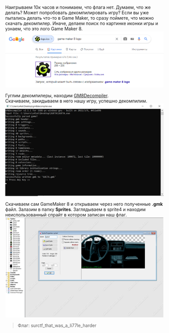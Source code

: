 Наигрываем 10к часов и понимаем, что флага нет. Думаем, что же делать? Может попробовать декомпилировать игру?
Если вы уже пытались делать что-то в Game Maker, то сразу поймете, что можно скачать декомпилер. Иначе, делаем поиск по картинке иконки игры и узнаем, что это лого Game Maker 8.  
<img src="logo.png" width="720px" />

Гуглим декомпилеры, находим [GM8Decompiler](https://github.com/OpenGMK/GM8Decompiler/releases).  
Скачиваем, закидываем в него нашу игру, успешно декомпилим.  
<img src="decompiling.png" width="720px" />

Скачиваем сам GameMaker 8 и открываем через него полученные **.gmk** файл. Залазим в папку **Sprites**. Заглядываем в sprite4 и находим неиспользованный спрайт в котором записан наш флаг.  
<img src="sprite4.png"/>

> Флаг: surctf_that_was_a_li77le_harder
